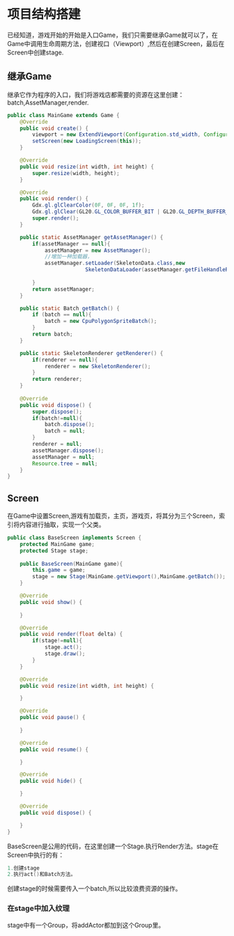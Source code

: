 # 项目结构搭建

已经知道，游戏开始的开始是入口Game，我们只需要继承Game就可以了，在Game中调用生命周期方法，创建视口（Viewport）,然后在创建Screen，最后在Screen中创建stage.

## 继承Game

继承它作为程序的入口，我们将游戏店都需要的资源在这里创建：batch,AssetManager,render.

```java
public class MainGame extends Game {
    @Override
    public void create() {
        viewport = new ExtendViewport(Configuration.std_width, Configuration.std_height);
    	setScreen(new LoadingScreen(this));
    }

    @Override
    public void resize(int width, int height) {
        super.resize(width, height);
    }

    @Override
    public void render() {
        Gdx.gl.glClearColor(0F, 0F, 0F, 1f);
        Gdx.gl.glClear(GL20.GL_COLOR_BUFFER_BIT | GL20.GL_DEPTH_BUFFER_BIT | (Gdx.graphics.getBufferFormat().coverageSampling ? GL20.GL_COVERAGE_BUFFER_BIT_NV : 0));
        super.render();
    }

    public static AssetManager getAssetManager() {
        if(assetManager == null){
            assetManager = new AssetManager();
            //增加一种加载器，
            assetManager.setLoader(SkeletonData.class,new
                         SkeletonDataLoader(assetManager.getFileHandleResolver()));
         
        }
        return assetManager;
    }

    public static Batch getBatch() {
        if (batch == null){
            batch = new CpuPolygonSpriteBatch();
        }
        return batch;
    }

    public static SkeletonRenderer getRenderer() {
        if(renderer == null){
            renderer = new SkeletonRenderer();
        }
        return renderer;
    }
    
    @Override
    public void dispose() {
        super.dispose();
        if(batch!=null){
            batch.dispose();
            batch = null;
        }
        renderer = null;
        assetManager.dispose();
        assetManager = null;
        Resource.tree = null;
    }
}
```

## Screen

在Game中设置Screen,游戏有加载页，主页，游戏页，将其分为三个Screen，索引将内容进行抽取，实现一个父类。

```java
public class BaseScreen implements Screen {
    protected MainGame game;
    protected Stage stage;
    
    public BaseScreen(MainGame game){
        this.game = game;
        stage = new Stage(MainGame.getViewport(),MainGame.getBatch());
    }

    @Override
    public void show() {
    
    }

    @Override
    public void render(float delta) {
        if(stage!=null){
            stage.act();
            stage.draw();
        }
    }

    @Override
    public void resize(int width, int height) {

    }

    @Override
    public void pause() {
      
    }

    @Override
    public void resume() {

    }

    @Override
    public void hide() {

    }

    @Override
    public void dispose() {

    }
}

```

BaseScreen是公用的代码，在这里创建一个Stage.执行Render方法。stage在Screen中执行的有：

```java
1.创建stage
2.执行act()和Batch方法。
```

创建stage的时候需要传入一个batch,所以比较浪费资源的操作。

### 在stage中加入纹理

stage中有一个Group，将addActor都加到这个Group里。